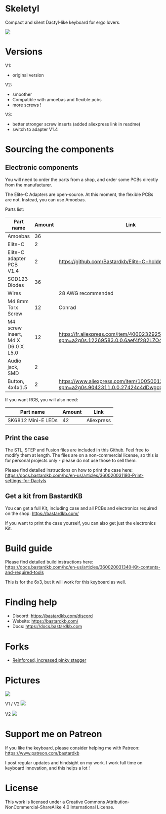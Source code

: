 # Skeletyl

Compact and silent Dactyl-like keyboard for ergo lovers.

![](pics/4.jpg)

# Versions

V1:

- original version

V2:

- smoother
- Compatible with amoebas and flexible pcbs
- more screws !

V3:

- better stronger screw inserts (added aliexpress link in readme)
- switch to adapter V1.4

# Sourcing the components

## Electronic components

You will need to order the parts from a shop, and order some PCBs directly from the manufacturer.

The Elite-C Adapters are open-source. At this moment, the flexible PCBs are not. Instead, you can use Amoebas.

Parts list:

| Part name                         | Amount | Link                                                                                    |
| --------------------------------- | ------ | --------------------------------------------------------------------------------------- |
| Amoebas                           | 36     |                                                                                         |
| Elite-C                           | 2      |                                                                                         |
| Elite-C adapter PCB V1.4          | 2      | https://github.com/Bastardkb/Elite-C-holder                                             |
| SOD123 Diodes                     | 36     |                                                                                         |
| Wires                             |        | 28 AWG recommended                                                                      |
| M4 8mm Torx Screw                 | 12     | Conrad                                                                                  |
| M4 screw insert, M4 X D6.0 X L5.0 | 12     | https://fr.aliexpress.com/item/4000232925592.html?spm=a2g0s.12269583.0.0.6aef4f282LZO4v |
| Audio jack, SMD                   | 2      |                                                                                         |
| Button, 4x4x1.5                   | 2      | https://www.aliexpress.com/item/1005001304569553.html?spm=a2g0s.9042311.0.0.27424c4dDwgcp7 |


If you want RGB, you will also need:

| Part name          | Amount | Link       |
| ------------------ | ------ | ---------- |
| SK6812 Mini-E LEDs | 42     | Aliexpress |

## Print the case

The STL, STEP and Fusion files are included in this Github.
Feel free to modify them at length. The files are on a non-commercial license, so this is for personal projects only - please do not use those to sell them.

Please find detailed instructions on how to print the case here:
https://docs.bastardkb.com/hc/en-us/articles/360020031180-Print-settings-for-Dactyls


## Get a kit from BastardKB

You can get a full Kit, including case and all PCBs and electronics required on the shop:
https://bastardkb.com/

If you want to print the case yourself, you can also get just the electronics Kit.

# Build guide

Please find detailed build instructions here:
https://docs.bastardkb.com/hc/en-us/articles/360020031340-Kit-contents-and-required-tools

This is for the 6x3, but it will work for this keyboard as well.

# Finding help

- Discord: https://bastardkb.com/discord
- Website: https://bastardkb.com/
- Docs: https://docs.bastardkb.com

# Forks

- [Reinforced, increased pinky stagger](https://github.com/dereknheiley/Skeleton-Dactyl-Mini)

# Pictures

![](pics/skel.png)

V1 / V2
![](pics/v1v2.jpg)

V2
![](pics/2.jpg)


# Support me on Patreon

If you like the keyboard, please consider helping me with Patreon: https://www.patreon.com/bastardkb

I post regular updates and hindsight on my work. I work full time on keyboard innovation, and this helps a lot !


# License 

This work is licensed under a Creative Commons Attribution-NonCommercial-ShareAlike 4.0 International License.
